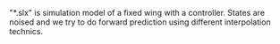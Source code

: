 "*.slx" is simulation model of a fixed wing with a controller. States are noised and we try to do forward prediction using different interpolation technics.
